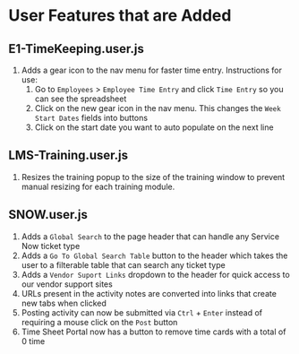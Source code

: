 # User Features that are Added
## E1-TimeKeeping.user.js
1. Adds a gear icon to the nav menu for faster time entry.  Instructions for use:
    1. Go to `Employees` > `Employee Time Entry` and click `Time Entry` so you can see the spreadsheet
    2. Click on the new gear icon in the nav menu.  This changes the `Week Start Dates` fields into buttons
    3. Click on the start date you want to auto populate on the next line
## LMS-Training.user.js
1. Resizes the training popup to the size of the training window to prevent manual resizing for each training module.
## SNOW.user.js
1. Adds a `Global Search` to the page header that can handle any Service Now ticket type
2. Adds a `Go To Global Search Table` button to the header which takes the user to a filterable table that can search any ticket type
3. Adds a `Vendor Suport Links` dropdown to the header for quick access to our vendor support sites
4. URLs present in the activity notes are converted into links that create new tabs when clicked
5. Posting activity can now be submitted via `Ctrl` + `Enter` instead of requiring a mouse click on the `Post` button
6. Time Sheet Portal now has a button to remove time cards with a total of 0 time